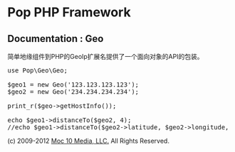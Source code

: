 Pop PHP Framework
=================

Documentation : Geo
-------------------

简单地缘组件到PHP的GeoIp扩展名提供了一个面向对象的API的包装。

<pre>
use Pop\Geo\Geo;

$geo1 = new Geo('123.123.123.123');
$geo2 = new Geo('234.234.234.234');

print_r($geo->getHostInfo());

echo $geo1->distanceTo($geo2, 4);
//echo $geo1->distanceTo($geo2->latitude, $geo2->longitude, 4);
</pre>

(c) 2009-2012 [Moc 10 Media, LLC.](http://www.moc10media.com) All Rights Reserved.
